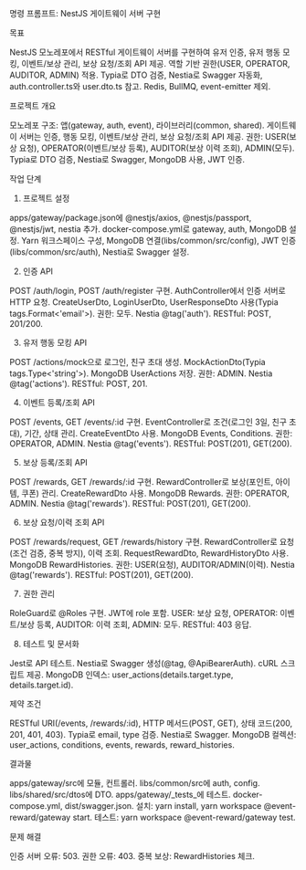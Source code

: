 명령 프롬프트: NestJS 게이트웨이 서버 구현

목표

NestJS 모노레포에서 RESTful 게이트웨이 서버를 구현하여 유저 인증, 유저 행동 모킹, 이벤트/보상 관리, 보상 요청/조회 API 제공. 역할 기반 권한(USER, OPERATOR, AUDITOR, ADMIN) 적용. Typia로 DTO 검증, Nestia로 Swagger 자동화, auth.controller.ts와 user.dto.ts 참고. Redis, BullMQ, event-emitter 제외.

프로젝트 개요

모노레포 구조: 앱(gateway, auth, event), 라이브러리(common, shared). 게이트웨이 서버는 인증, 행동 모킹, 이벤트/보상 관리, 보상 요청/조회 API 제공. 권한: USER(보상 요청), OPERATOR(이벤트/보상 등록), AUDITOR(보상 이력 조회), ADMIN(모두). Typia로 DTO 검증, Nestia로 Swagger, MongoDB 사용, JWT 인증.

작업 단계

1. 프로젝트 설정

apps/gateway/package.json에 @nestjs/axios, @nestjs/passport, @nestjs/jwt, nestia 추가. docker-compose.yml로 gateway, auth, MongoDB 설정. Yarn 워크스페이스 구성, MongoDB 연결(libs/common/src/config), JWT 인증(libs/common/src/auth), Nestia로 Swagger 설정.

2. 인증 API

POST /auth/login, POST /auth/register 구현. AuthController에서 인증 서버로 HTTP 요청. CreateUserDto, LoginUserDto, UserResponseDto 사용(Typia tags.Format<'email'>). 권한: 모두. Nestia @tag('auth'). RESTful: POST, 201/200.

3. 유저 행동 모킹 API

POST /actions/mock으로 로그인, 친구 초대 생성. MockActionDto(Typia tags.Type<'string'>). MongoDB UserActions 저장. 권한: ADMIN. Nestia @tag('actions'). RESTful: POST, 201.

4. 이벤트 등록/조회 API

POST /events, GET /events/:id 구현. EventController로 조건(로그인 3일, 친구 초대), 기간, 상태 관리. CreateEventDto 사용. MongoDB Events, Conditions. 권한: OPERATOR, ADMIN. Nestia @tag('events'). RESTful: POST(201), GET(200).

5. 보상 등록/조회 API

POST /rewards, GET /rewards/:id 구현. RewardController로 보상(포인트, 아이템, 쿠폰) 관리. CreateRewardDto 사용. MongoDB Rewards. 권한: OPERATOR, ADMIN. Nestia @tag('rewards'). RESTful: POST(201), GET(200).

6. 보상 요청/이력 조회 API

POST /rewards/request, GET /rewards/history 구현. RewardController로 요청(조건 검증, 중복 방지), 이력 조회. RequestRewardDto, RewardHistoryDto 사용. MongoDB RewardHistories. 권한: USER(요청), AUDITOR/ADMIN(이력). Nestia @tag('rewards'). RESTful: POST(201), GET(200).

7. 권한 관리

RoleGuard로 @Roles 구현. JWT에 role 포함. USER: 보상 요청, OPERATOR: 이벤트/보상 등록, AUDITOR: 이력 조회, ADMIN: 모두. RESTful: 403 응답.

8. 테스트 및 문서화

Jest로 API 테스트. Nestia로 Swagger 생성(@tag, @ApiBearerAuth). cURL 스크립트 제공. MongoDB 인덱스: user_actions(details.target.type, details.target.id).

제약 조건

RESTful URI(/events, /rewards/:id), HTTP 메서드(POST, GET), 상태 코드(200, 201, 401, 403). Typia로 email, type 검증. Nestia로 Swagger. MongoDB 컬렉션: user_actions, conditions, events, rewards, reward_histories.

결과물

apps/gateway/src에 모듈, 컨트롤러. libs/common/src에 auth, config. libs/shared/src/dtos에 DTO. apps/gateway/_tests_에 테스트. docker-compose.yml, dist/swagger.json. 설치: yarn install, yarn workspace @event-reward/gateway start. 테스트: yarn workspace @event-reward/gateway test.

문제 해결

인증 서버 오류: 503. 권한 오류: 403. 중복 보상: RewardHistories 체크.